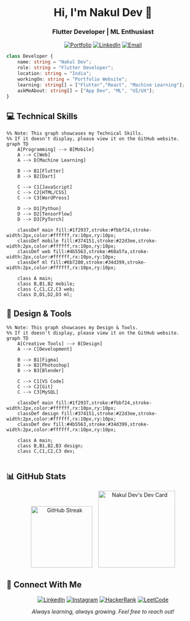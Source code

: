 <h1 align="center">Hi, I'm Nakul Dev 👋</h1>
<h3 align="center">Flutter Developer | ML Enthusiast</h3>

<div align="center">

[![Portfolio](https://badgen.net/badge/Portfolio/Visit%20Now/1f2937?icon=chrome&labelColor=black)](https://nakuldevmv.github.io/)
[![LinkedIn](https://badgen.net/badge/LinkedIn/Connect/374151?icon=linkedin&labelColor=black)](https://linkedin.com/in/nakuldevmv)
[![Email](https://badgen.net/badge/Email/Send%20Mail/4b5563?icon=gmail&labelColor=black)](mailto:nakuldev1561@gmail.com)



</div>

```typescript
class Developer {
    name: string = "Nakul Dev";
    role: string = "Flutter Developer";
    location: string = "India";
    workingOn: string = "Portfolio Website";
    learning: string[] = ["Flutter","React", "Machine Learning"];
    askMeAbout: string[] = ["App Dev", "ML", "UI/UX"];
}
```

## 💻 Technical Skills

```mermaid
%% Note: This graph showcases my Technical Skills.  
%% If it doesn't display, please view it on the GitHub website.
graph TD
    A[Programming] --> B[Mobile]
    A --> C[Web]
    A --> D[Machine Learning]
    
    B --> B1[Flutter]
    B --> B2[Dart]
    
    C --> C1[JavaScript]
    C --> C2[HTML/CSS]
    C --> C3[WordPress]
    
    D --> D1[Python]
    D --> D2[TensorFlow]
    D --> D3[PyTorch]

    classDef main fill:#1f2937,stroke:#fbbf24,stroke-width:2px,color:#ffffff,rx:10px,ry:10px;
    classDef mobile fill:#374151,stroke:#22d3ee,stroke-width:2px,color:#ffffff,rx:10px,ry:10px;
    classDef web fill:#4b5563,stroke:#60a5fa,stroke-width:2px,color:#ffffff,rx:10px,ry:10px;
    classDef ml fill:#6b7280,stroke:#34d399,stroke-width:2px,color:#ffffff,rx:10px,ry:10px;

    class A main;
    class B,B1,B2 mobile;
    class C,C1,C2,C3 web;
    class D,D1,D2,D3 ml;

```

## 🎨 Design & Tools

```mermaid
%% Note: This graph showcases my Design & Tools.  
%% If it doesn't display, please view it on the GitHub website.
graph TD
    A[Creative Tools] --> B[Design]
    A --> C[Development]
    
    B --> B1[Figma]
    B --> B2[Photoshop]
    B --> B3[Blender]
    
    C --> C1[VS Code]
    C --> C2[Git]
    C --> C3[MySQL]

    classDef main fill:#1f2937,stroke:#fbbf24,stroke-width:2px,color:#ffffff,rx:10px,ry:10px;
    classDef design fill:#374151,stroke:#22d3ee,stroke-width:2px,color:#ffffff,rx:10px,ry:10px;
    classDef dev fill:#4b5563,stroke:#34d399,stroke-width:2px,color:#ffffff,rx:10px,ry:10px;

    class A main;
    class B,B1,B2,B3 design;
    class C,C1,C2,C3 dev;


```

## 📊 GitHub Stats

<div align="center">
  <img src="https://streak-stats.demolab.com?user=nakuldevmv&theme=tokyonight&hide_border=true&border_radius=10" height="160" alt="GitHub Streak"/>
  &nbsp;&nbsp;
  <img src="https://api.daily.dev/devcards/v2/zMBxqYhviVYYzB8H4yoSe.png?type=default" width="200" alt="Nakul Dev's Dev Card"/>
</div>

## 🤝 Connect With Me

<div align="center">
    
[![LinkedIn](https://badgen.net/badge/LinkedIn/Connect/374151?icon=linkedin&labelColor=black)](https://linkedin.com/in/nakuldevmv)
[![Instagram](https://badgen.net/badge/Instagram/Follow/6b7280?icon=instagram&labelColor=black)](https://instagram.com/jo.cly.n)
[![HackerRank](https://badgen.net/badge/HackerRank/Practice/4b5563?icon=code&labelColor=black)](https://www.hackerrank.com/nakuldev1561)
[![LeetCode](https://badgen.net/badge/LeetCode/Challenge/1f2937?icon=leetcode&labelColor=black)](https://www.leetcode.com/nakuldev1561)


</div>



<div align="center">
  <i>Always learning, always growing. Feel free to reach out!</i>
</div>
